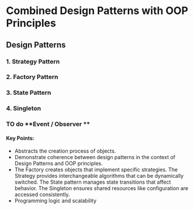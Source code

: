 # Combined Design Patterns with OOP Principles

## Design Patterns

### 1. **Strategy Pattern**

### 2. **Factory Pattern**

### 3. **State Pattern**

### 4. **Singleton**

### TO do **Event / Observer **

#### Key Points:
- Abstracts the creation process of objects.
- Demonstrate coherence between design patterns in the context of Design Patterns and OOP principles.
- The Factory creates objects that implement specific strategies.
  The Strategy provides interchangeable algorithms that can be dynamically switched.
  The State pattern manages state transitions that affect behavior.
  The Singleton ensures shared resources like configuration are accessed consistently.
- Programming logic and scalability
